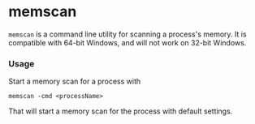 memscan
=======

`memscan` is a command line utility for scanning a process's memory. It is compatible with 64-bit Windows, and will not work on 32-bit Windows. 

### Usage

Start a memory scan for a process with 

`memscan -cmd <processName>`

That will start a memory scan for the process with default settings.
